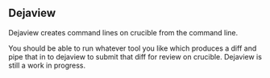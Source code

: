 ## Dejaview

Dejaview creates command lines on crucible from the command line.

You should be able to run whatever tool you like which produces a diff and pipe
that in to dejaview to submit that diff for review on crucible.  Dejaview is
still a work in progress.